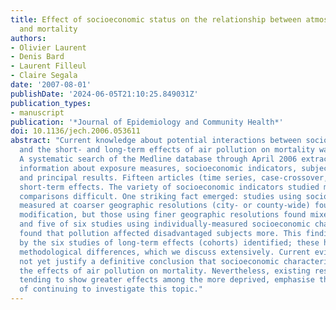 ```yaml
---
title: Effect of socioeconomic status on the relationship between atmospheric pollution
  and mortality
authors:
- Olivier Laurent
- Denis Bard
- Laurent Filleul
- Claire Segala
date: '2007-08-01'
publishDate: '2024-06-05T21:10:25.849031Z'
publication_types:
- manuscript
publication: '*Journal of Epidemiology and Community Health*'
doi: 10.1136/jech.2006.053611
abstract: "Current knowledge about potential interactions between socioeconomic status
  and the short- and long-term effects of air pollution on mortality was reviewed.
  A systematic search of the Medline database through April 2006 extracted detailed
  information about exposure measures, socioeconomic indicators, subjects' characteristics
  and principal results. Fifteen articles (time series, case-crossover, cohort) examined
  short-term effects. The variety of socioeconomic indicators studied made formal
  comparisons difficult. One striking fact emerged: studies using socioeconomic characteristics
  measured at coarser geographic resolutions (city- or county-wide) found no effect
  modification, but those using finer geographic resolutions found mixed results,
  and five of six studies using individually-measured socioeconomic characteristics
  found that pollution affected disadvantaged subjects more. This finding was echoed
  by the six studies of long-term effects (cohorts) identified; these had substantial
  methodological differences, which we discuss extensively. Current evidence does
  not yet justify a definitive conclusion that socioeconomic characteristics modify
  the effects of air pollution on mortality. Nevertheless, existing results, most
  tending to show greater effects among the more deprived, emphasise the importance
  of continuing to investigate this topic."
---
```

